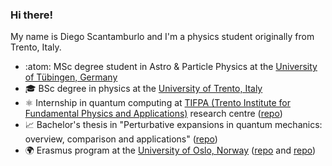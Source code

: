 ### Hi there!
My name is Diego Scantamburlo and I'm a physics student originally from Trento, Italy.
- :atom: MSc degree student in Astro & Particle Physics at the [University of Tübingen, Germany](https://uni-tuebingen.de/en/)
- 🎓 BSc degree in physics at the [University of Trento, Italy](https://www.unitn.it/)
- ⚛️ Internship in quantum computing at [TIFPA (Trento Institute for Fundamental Physics and Applications)](https://www.tifpa.infn.it/) research centre ([repo](https://github.com/diegoscantam/2qubits))
- 📈 Bachelor's thesis in "Perturbative expansions in quantum mechanics: overview, comparison and applications" ([repo](https://github.com/diegoscantam/perturbations))
- 🌍 Erasmus program at the [University of Oslo, Norway](https://www.uio.no/english/) ([repo](https://github.com/martapisci/quantum_slit) and [repo](https://github.com/CloriCaprile/penning_trap))
